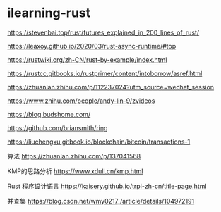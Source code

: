 # ilearning-rust
https://stevenbai.top/rust/futures_explained_in_200_lines_of_rust/

https://leaxoy.github.io/2020/03/rust-async-runtime/#top

https://rustwiki.org/zh-CN/rust-by-example/index.html

https://rustcc.gitbooks.io/rustprimer/content/intoborrow/asref.html

https://zhuanlan.zhihu.com/p/112237024?utm_source=wechat_session

https://www.zhihu.com/people/andy-lin-9/zvideos

https://blog.budshome.com/

https://github.com/briansmith/ring

https://liuchengxu.gitbook.io/blockchain/bitcoin/transactions-1

算法
https://zhuanlan.zhihu.com/p/137041568

KMP的思路分析 https://www.xdull.cn/kmp.html

Rust 程序设计语言 https://kaisery.github.io/trpl-zh-cn/title-page.html


并查集 https://blog.csdn.net/wmy0217_/article/details/104972191
